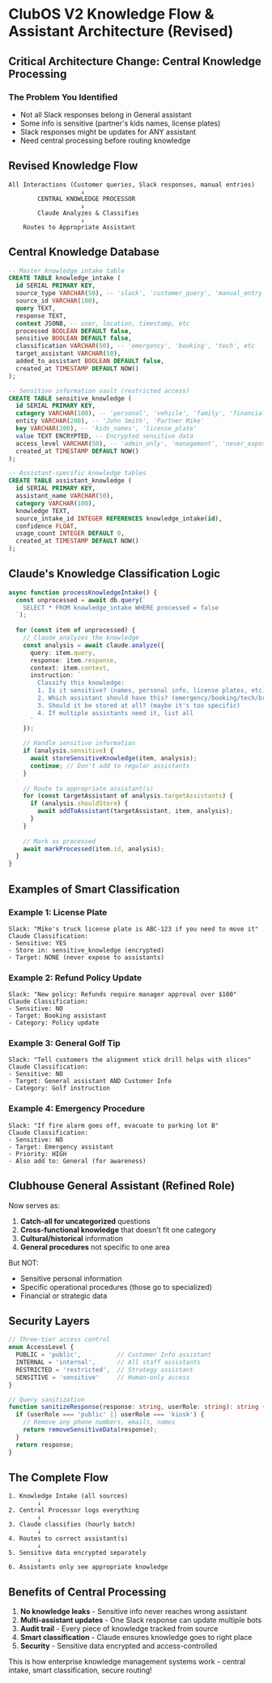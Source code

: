 # ClubOS V2 Knowledge Flow & Assistant Architecture (Revised)

## Critical Architecture Change: Central Knowledge Processing

### The Problem You Identified
- Not all Slack responses belong in General assistant
- Some info is sensitive (partner's kids names, license plates)
- Slack responses might be updates for ANY assistant
- Need central processing before routing knowledge

## Revised Knowledge Flow

```
All Interactions (Customer queries, Slack responses, manual entries)
                    ↓
        CENTRAL KNOWLEDGE PROCESSOR
                    ↓
        Claude Analyzes & Classifies
                    ↓
    Routes to Appropriate Assistant
```

## Central Knowledge Database

```sql
-- Master knowledge intake table
CREATE TABLE knowledge_intake (
  id SERIAL PRIMARY KEY,
  source_type VARCHAR(50), -- 'slack', 'customer_query', 'manual_entry', 'failed_response'
  source_id VARCHAR(100),
  query TEXT,
  response TEXT,
  context JSONB, -- user, location, timestamp, etc
  processed BOOLEAN DEFAULT false,
  sensitive BOOLEAN DEFAULT false,
  classification VARCHAR(50), -- 'emergency', 'booking', 'tech', etc
  target_assistant VARCHAR(50),
  added_to_assistant BOOLEAN DEFAULT false,
  created_at TIMESTAMP DEFAULT NOW()
);

-- Sensitive information vault (restricted access)
CREATE TABLE sensitive_knowledge (
  id SERIAL PRIMARY KEY,
  category VARCHAR(100), -- 'personal', 'vehicle', 'family', 'financial'
  entity VARCHAR(200), -- 'John Smith', 'Partner Mike'
  key VARCHAR(200), -- 'kids_names', 'license_plate'
  value TEXT ENCRYPTED, -- Encrypted sensitive data
  access_level VARCHAR(50), -- 'admin_only', 'management', 'never_expose'
  created_at TIMESTAMP DEFAULT NOW()
);

-- Assistant-specific knowledge tables
CREATE TABLE assistant_knowledge (
  id SERIAL PRIMARY KEY,
  assistant_name VARCHAR(50),
  category VARCHAR(100),
  knowledge TEXT,
  source_intake_id INTEGER REFERENCES knowledge_intake(id),
  confidence FLOAT,
  usage_count INTEGER DEFAULT 0,
  created_at TIMESTAMP DEFAULT NOW()
);
```

## Claude's Knowledge Classification Logic

```typescript
async function processKnowledgeIntake() {
  const unprocessed = await db.query(`
    SELECT * FROM knowledge_intake WHERE processed = false
  `);
  
  for (const item of unprocessed) {
    // Claude analyzes the knowledge
    const analysis = await claude.analyze({
      query: item.query,
      response: item.response,
      context: item.context,
      instruction: `
        Classify this knowledge:
        1. Is it sensitive? (names, personal info, license plates, etc)
        2. Which assistant should have this? (emergency/booking/tech/brand/strategy/customer/general)
        3. Should it be stored at all? (maybe it's too specific)
        4. If multiple assistants need it, list all
      `
    });
    
    // Handle sensitive information
    if (analysis.sensitive) {
      await storeSensitiveKnowledge(item, analysis);
      continue; // Don't add to regular assistants
    }
    
    // Route to appropriate assistant(s)
    for (const targetAssistant of analysis.targetAssistants) {
      if (analysis.shouldStore) {
        await addToAssistant(targetAssistant, item, analysis);
      }
    }
    
    // Mark as processed
    await markProcessed(item.id, analysis);
  }
}
```

## Examples of Smart Classification

### Example 1: License Plate
```
Slack: "Mike's truck license plate is ABC-123 if you need to move it"
Claude Classification:
- Sensitive: YES
- Store in: sensitive_knowledge (encrypted)
- Target: NONE (never expose to assistants)
```

### Example 2: Refund Policy Update
```
Slack: "New policy: Refunds require manager approval over $100"
Claude Classification:
- Sensitive: NO
- Target: Booking assistant
- Category: Policy update
```

### Example 3: General Golf Tip
```
Slack: "Tell customers the alignment stick drill helps with slices"
Claude Classification:
- Sensitive: NO
- Target: General assistant AND Customer Info
- Category: Golf instruction
```

### Example 4: Emergency Procedure
```
Slack: "If fire alarm goes off, evacuate to parking lot B"
Claude Classification:
- Sensitive: NO
- Target: Emergency assistant
- Priority: HIGH
- Also add to: General (for awareness)
```

## Clubhouse General Assistant (Refined Role)

Now serves as:
1. **Catch-all for uncategorized** questions
2. **Cross-functional knowledge** that doesn't fit one category
3. **Cultural/historical** information
4. **General procedures** not specific to one area

But NOT:
- Sensitive personal information
- Specific operational procedures (those go to specialized)
- Financial or strategic data

## Security Layers

```typescript
// Three-tier access control
enum AccessLevel {
  PUBLIC = 'public',          // Customer Info assistant
  INTERNAL = 'internal',      // All staff assistants  
  RESTRICTED = 'restricted',  // Strategy assistant
  SENSITIVE = 'sensitive'     // Human-only access
}

// Query sanitization
function sanitizeResponse(response: string, userRole: string): string {
  if (userRole === 'public' || userRole === 'kiosk') {
    // Remove any phone numbers, emails, names
    return removeSensitiveData(response);
  }
  return response;
}
```

## The Complete Flow

```
1. Knowledge Intake (all sources)
        ↓
2. Central Processor logs everything
        ↓
3. Claude classifies (hourly batch)
        ↓
4. Routes to correct assistant(s)
        ↓
5. Sensitive data encrypted separately
        ↓
6. Assistants only see appropriate knowledge
```

## Benefits of Central Processing

1. **No knowledge leaks** - Sensitive info never reaches wrong assistant
2. **Multi-assistant updates** - One Slack response can update multiple bots
3. **Audit trail** - Every piece of knowledge tracked from source
4. **Smart classification** - Claude ensures knowledge goes to right place
5. **Security** - Sensitive data encrypted and access-controlled

This is how enterprise knowledge management systems work - central intake, smart classification, secure routing!